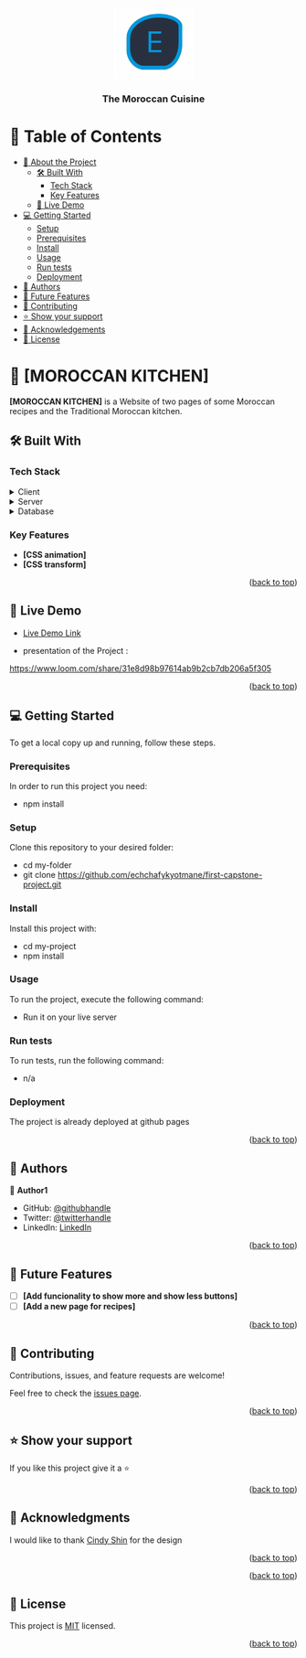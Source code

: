 <a name="readme-top"></a>

<!--
HOW TO USE:
This is an example of how you may give instructions on setting up your project locally.

Modify this file to match your project and remove sections that don't apply.

REQUIRED SECTIONS:
- Table of Contents
- About the Project
  - Built With
  - Live Demo
- Getting Started
- Authors
- Future Features
- Contributing
- Show your support
- Acknowledgements
- License

OPTIONAL SECTIONS:
- FAQ

After you're finished please remove all the comments and instructions!
-->

<div align="center">
  <!-- You are encouraged to replace this logo with your own! Otherwise you can also remove it. -->
  <img src="./Assets/pf-logo.png" alt="logo" width="140"  height="auto" />
  <br/>

</div>

<div align="center">
  

  <h3><b>The Moroccan Cuisine</b></h3>

</div>

<!-- TABLE OF CONTENTS -->

# 📗 Table of Contents

- [📖 About the Project](#about-project)
  - [🛠 Built With](#built-with)
    - [Tech Stack](#tech-stack)
    - [Key Features](#key-features)
  - [🚀 Live Demo](#live-demo)
- [💻 Getting Started](#getting-started)
  - [Setup](#setup)
  - [Prerequisites](#prerequisites)
  - [Install](#install)
  - [Usage](#usage)
  - [Run tests](#run-tests)
  - [Deployment](#deployment)
- [👥 Authors](#authors)
- [🔭 Future Features](#future-features)
- [🤝 Contributing](#contributing)
- [⭐️ Show your support](#support)
- [🙏 Acknowledgements](#acknowledgements)
- [📝 License](#license)

<!-- PROJECT DESCRIPTION -->

# 📖 [MOROCCAN KITCHEN] <a name="about-project"></a>


**[MOROCCAN KITCHEN]** is a Website of two pages of some Moroccan recipes and the Traditional Moroccan kitchen.

## 🛠 Built With <a name="built-with"></a>

### Tech Stack <a name="tech-stack"></a>

<details>
  <summary>Client</summary>
  <ul>
    <li><a href="#">HTML</a></li>
    <li><a href="#">CSS</a></li>
    <li><a href="#">JAVASCRIPT</a></li>
  </ul>
</details>

<details>
  <summary>Server</summary>
  <ul>
    <li><a href="#">n/a</a></li>
  </ul>
</details>

<details>
<summary>Database</summary>
  <ul>
    <li><a href="#">n/a</a></li>
  </ul>
</details>

<!-- Features -->

### Key Features <a name="key-features"></a>

- **[CSS animation]**
- **[CSS transform]**

<p align="right">(<a href="#readme-top">back to top</a>)</p>

<!-- LIVE DEMO -->

## 🚀 Live Demo <a name="live-demo"></a>

- [Live Demo Link](https://otmaneechchafyky.github.io/the-moroccan-cuisine/about.html)

- presentation of the Project : 

https://www.loom.com/share/31e8d98b97614ab9b2cb7db206a5f305

<p align="right">(<a href="#readme-top">back to top</a>)</p>

<!-- GETTING STARTED -->

## 💻 Getting Started <a name="getting-started"></a>


To get a local copy up and running, follow these steps.

### Prerequisites

In order to run this project you need:
- npm install

<!--
Example command:

```sh
 npm install
```
 -->

### Setup

Clone this repository to your desired folder:
- cd my-folder
- git clone https://github.com/echchafykyotmane/first-capstone-project.git

<!--
Example commands:

```sh
  cd my-folder
  git clone https://github.com/echchafykyotmane/first-capstone-project.git
```
--->

### Install

Install this project with:
- cd my-project
- npm install

<!--
Example command:

```sh
  cd my-project
  npm install
```
--->

### Usage

To run the project, execute the following command:
- Run it on your live server
<!--
Example command:

```sh
  rails server
```
--->

### Run tests

To run tests, run the following command:
- n/a

<!--
Example command:

```sh
  Run it on your live server
```
--->

### Deployment

The project is already deployed  at github pages

<!--
Example:

```sh

```
 -->

<p align="right">(<a href="#readme-top">back to top</a>)</p>

<!-- AUTHORS -->

## 👥 Authors <a name="authors"></a>

👤 **Author1**

- GitHub: [@githubhandle](https://github.com/echchafykyotmane)
- Twitter: [@twitterhandle](https://twitter.com/EchchafykyO)
- LinkedIn: [LinkedIn](https://www.linkedin.com/in/otmane-echchafyky-125801248/)

<p align="right">(<a href="#readme-top">back to top</a>)</p>

<!-- FUTURE FEATURES -->

## 🔭 Future Features <a name="future-features"></a>

- [ ] **[Add funcionality to show more and show less buttons]**
- [ ] **[Add a new page for recipes]**

<p align="right">(<a href="#readme-top">back to top</a>)</p>

<!-- CONTRIBUTING -->

## 🤝 Contributing <a name="contributing"></a>

Contributions, issues, and feature requests are welcome!

Feel free to check the [issues page](https://github.com/echchafykyotmane/first-capstone-project/issues).

<p align="right">(<a href="#readme-top">back to top</a>)</p>

<!-- SUPPORT -->

## ⭐️ Show your support <a name="support"></a>

If you like this project give it a ⭐️

<p align="right">(<a href="#readme-top">back to top</a>)</p>

<!-- ACKNOWLEDGEMENTS -->

## 🙏 Acknowledgments <a name="acknowledgements"></a>


I would like to thank [Cindy Shin](https://www.behance.net/adagio07) for the design

<p align="right">(<a href="#readme-top">back to top</a>)</p>


<p align="right">(<a href="#readme-top">back to top</a>)</p>

<!-- LICENSE -->

## 📝 License <a name="license"></a>

This project is [MIT](./LICENSE) licensed.

<p align="right">(<a href="#readme-top">back to top</a>)</p>
